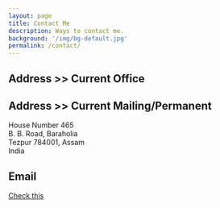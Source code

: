 ```yaml
---
layout: page
title: Contact Me
description: Ways to contact me.
background: '/img/bg-default.jpg'
permalink: /contact/
---
```

## Address >> Current Office



## Address >> Current Mailing/Permanent

House Number 465  
B. B. Road, Baraholia  
Tezpur 784001, Assam  
India

## Email

[Check this](/email)
